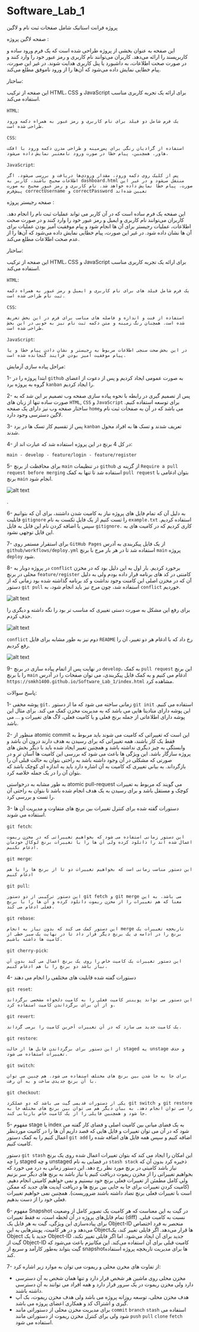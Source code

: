 # Software_Lab_1

پروژه فرانت استاتیک شامل صفحات ثبت نام و لاگین

صفحه لاگین پروژه :

این صفحه به عنوان بخشی از پروژه طراحی شده است که یک فرم ورود ساده و کاربرپسند را ارائه می‌دهد. کاربران می‌توانند نام کاربری و رمز عبور خود را وارد کنند و در صورت صحت اطلاعات، به داشبورد یا پنل کاربری هدایت شوند. در غیر این صورت، پیام خطایی نمایش داده می‌شود که آن‌ها را از ورود ناموفق مطلع می‌کند.

ساختار:


این صفحه از ترکیب HTML، CSS و JavaScript برای ارائه یک تجربه کاربری مناسب استفاده می‌کند.


`HTML`:

    یک فرم شامل دو فیلد برای نام کاربری و رمز عبور به همراه دکمه ورود طراحی شده است.

`CSS`: 

    استفاده از گرادیان رنگی برای پس‌زمینه و طراحی مدرن دکمه ورود با افکت هاور. همچنین، پیام خطا در صورت ورود نامعتبر نمایش داده می‌شود.

`JavaScript`:

    پس از کلیک روی دکمه ورود، مقدار ورودی‌ها دریافت و بررسی می‌شود. اگر اطلاعات صحیح باشند، کاربر به dashboard.html منتقل می‌شود و در غیر این صورت، پیام خطا نمایش داده خواهد شد. نام کاربری و رمز عبور صحیح به صورت پیش‌فرض correctUsername و correctPassword تعیین شده‌اند



صفحه رجیستر پروژه : 


این صفحه یک فرم ساده است که در آن کاربر می تواند عملیات ثبت نام را انجام دهد. کاربران می‌توانند نام کاربری و ایمیل و رمز عبور خود را وارد کنند و در صورت صحت اطلاعات، عملیات رجیستر برای آن ها انجام شود و پیام موفقیت آمیز بودن عملیات برای آن ها نشان داده شود. در غیر این صورت، پیام خطایی نمایش داده می‌شود که آن‌ها را از عدم صحت اطلاعات مطلع می‌کند.

ساختار:


این صفحه از ترکیب HTML، CSS و JavaScript برای ارائه یک تجربه کاربری مناسب استفاده می‌کند.


`HTML`:

    یک فرم شامل فیلد های برای نام کاربری و ایمیل و رمز عبور به همراه دکمه ثبت نام طراحی شده است.

`CSS`: 

    استفاده از فنت و اندازه و فاصله های مناسب برای فرم در این بخش تعریف شده است. همچنان رنگ زمینه و متن دکمه ثبت نام نیز به خوبی در این بخش طراحی شده است.

`JavaScript`:

    در این بخش صحت سنجی اطلاعات مربوط به رجیستر و نشان دادن پیام خطا و یا پیام موفقیت آمیز بودن فرایند گنجانده شده است.




مراحل پیاده سازی آزمایش:

1- ابتدا پروژه را در `github` به صورت عمومی ایجاد کردیم و پس از دعوت از اعضای گروه به پروژه برد `kanban` را ایجاد کردیم.

2- پس از تصمیم گیری در رابطه با نحوه پیاده سازی صفحه وب تصمیم بر این شد که به صورت ساده تنها از زبان های `HTML`, `CSS` و `JavaScript` برای توسعه استفاده کنیم. ساختار صفحه وب نیز دارای یک صفحه `home`می باشد که در آن به صفحات ثبت نام و لاگین دسترسی وجود دارد.

3- پس از تقسیم کار تسک ها در برد `kanban` تعریف شدند و تسک ها به افراد محول شدند.

4- در کل 4 برنچ در این پروژه استفاده شد که عبارت اند از:

    main - develop - feature/login - feature/register

5- برای محافظت از برنچ `main` در تنظیمات `github` از گزینه ی `Require a pull request before merging` استفاده شد تا تنها به کمک `pull request` بتوان ادغامی با برنچ `main` انجام شود.

![alt text](main_protection.png)

.

6- به دلیل آن که تمام فایل های پروژه نیاز به کامیت شدن داشتند، برای آن که بتوانیم قابلیت `gitignore` را تست کنیم از یک فایل تکست به نام `example.txt` استفاده کردیم. سپس با اضافه کردن نام این فایل به فایل `gitignore.` کاری کردیم که در کامیت های به این فایل توجهی نشود.


7- برای استقرار مستمر روی `GitHub Pages` از یک فایل پیکربندی به آدرس `github/workflows/deploy.yml` استفاده شد تا در هر بار مرج با برنچ `main` پروژه `deploy` شود.

8- در پروژه دوبار به `conflict` برخورد کردیم. بار اول به این دلیل بود که در مخزن محلی در برنچ `feature/register` کامنتی در کد های برنامه قرار داده بودم ولی به دلیل آن که در مخزن اصلی این کامنت وجود نداشت و کد برنامه گذاشته شده بود زمانی که از دستور `git pull` استفاده شد، چون مرج نیز باید انجام شود، به `conflict` خوردیم.

![alt text](conflictByPullingFeatureRegisterToMyLocalBranch.png)

برای رفع این مشکل به صورت دستی تغییری که مناسب تر بود را نگه داشته و دیگری را حذف کردم.

![alt text](resolvingConflict.png)

`conflict` دوم نیز به طور مشابه برای فایل `README` رخ داد که با ادغام هر دو تغییر، آن را رفع کردیم.

![alt text](image.png)

9- در نهایت پس از اتمام پیاده سازی در برنچ `develop`، به کمک `pull request` این برنچ را با برنچ `main` ادغام می کنیم و به کمک فایل پیکربندی، می توان صفحات را در آدرس `https://smkh1400.github.io/Software_Lab_1/index.html` مشاهده کرد. 

پاسخ سوالات:

1- پوشه مخفی `git.` زمانی ساخته می شود که ما از دستور `git init` استفاده می کنیم.
این پوشه دارای متادیتا هایی می باشد که به مدیریت مخزن کمک می کند. برای مثال این پوشه دارای اطلاعاتی از جمله برنج فعلی و یا کامیت فعلی، لاگ های تغییرات  و ... می باشد.

2- منظور از atomic commit  این است که تغییراتی که کامیت می شوند باید مربوط به فقط یک کار باشند، همه تغییراتی که برای رسیدن به هدف دارند درون آن باشد و وابستگی به چیز دیگری نداشته باشد و همچنین تغییر ایجاد شده باید با دیگر بخش های پروژه سازگار باشد. این ویژگی ها باعث می شود که بررسی این کامیت ها آسان تر و در صورتی که مشکلی در آن وجود داشته باشد به راحتی بتوان به حالت قبلی آن را بازگرداند.
به بیانی تغییری که کامیت به آن اشاره دارد باید به اندازه ای کوچک باشد که بتوان آن را در یک جمله خلاصه کرد.

به طور مشابه به درخواستی atomic pull-request  می گویند که مربوط به تغییرات کوچک و مستقل باشد و برای رسیدن به یک هدف انجام شده باشد تا بتوان به راحتی آن را تست و بررسی کرد.

3- دستورات گفته شده برای کنترل تغییرات بین برنچ های متفاوت و مدیریت آن ها استفاده می شوند.

`git fetch`: 

    این دستور زمانی استفاده می شود که بخواهیم تغییراتی که در مخزن ریموت اعمال شده اند را دانلود کرده ولی آن ها را با تغییرات برنچ لوکال خودمان ادغام نکنیم. 

`git merge`: 

    این دستور مناسب زمانی است که بخواهیم تغییرات دو تا از برنچ ها را با هم ادغام کنیم

`git pull`: 

    این دستور ترکیبی از دو دستور git fetch و git merge می باشد. به این معنا که هم تغییرات را از مخزن ریموت دانلود کرده و آن ها را با برنچ فعلی ادغام می کند.

`git rebase`: 

    این دستور کمک می کند که بدون نیاز به انجام merge تاریخچه تغییرات یک برنچ را در ادامه ی یک برنچ دیگر قرار داد تا در نهایت یک سیر خطی از کامیت ها داشته باشیم.

`git cherry-pick`: 

    این دستور تغییرات یک کامیت خاص را روی یک برنچ اعمال می کند بدون آن نیاز باشد دو برنچ را با هم ادغام کنیم.

4- دستورات گفته شده قابلیت های مختلفی را انجام می دهند

`git reset`: 

    این دستور می تواند پوینتر کامیت فعلی را به کامیت دلخواه مشخصی برگرداند و از آن برای برگرداندن کامیت استفاده کرد.

`git revert`:

    یک کامیت جدید می سازد که در آن تغییرات آخرین کامیت را برمی گرداند.

`git restore`:

    از این دستور برای برگرداندن فایل ها از حالت staged یه unstage و حذف تغییرات استفاده می شود.

`git switch`:

    برای جا به جا شدن بین برنچ های مختلف استفاده می شود. هم چنین می توان با آن برنچ جدیدی ساخت و به آن رفت.

`git checkout`:

    یکی از دستورات قدیمی گیت می باشد که دو عملکرد git switch و git restore را می توان انجام دهد. به بیان دیگر هم می توان بین برنچ های مختلف جا به جا شود و همچنین فایلی را از یک کامیت خاص بازیابی کند.


5- مفهوم stage یا index به یک فضای میانی بین کامیت اصلی و فضای کار گفته می شود که در آن می توان تغییرات و فایل هایی که قصد داریم آن ها را در کامیت موردنظر اعمال کنیم را به کمک دستور `git add` اضافه کنیم و سپس همه فایل های اضافه شده را کامیت کنیم.

دستور `git stash` این امکان را ایجاد می کند که بتوان تغییرات اعمال شده روی یک برنچ را چه staged و چه unstaged در فضایی به نام `stash stack` ذخیره کرد بدون آن که نیاز باشد کامیتی در برنچ مورد نظر رخ دهد. این دستور زمانی به درد می خورد که بخواهیم تغییراتی را از مخزن ریموت دریافت کنیم یا نیاز باشد به برنچ های دیگر سر بزنیم ولی کامل مطمئن از تغییرات فعلی برنچ خود نیستیم و نمی خواهیم کامیتی انجام دهیم. (کامیت کردن تغییرات برای جا به جایی بین برنچ ها و دریافت آپدیت های جدید که ممکن است با تغییرات  فعلی برنچ تضاد داشته باشند ضروریست). همچنین نمی خواهیم تغییرات فعلی خود را از دست بدهیم.


6- مفهوم Snapshot در گیت به این معناست که هر کامیت یک تصویر کامل از وضعیت تمام فایل‌های پروژه در آن لحظه است، نه فقط تغییرات (diff) نسبت به کامیت قبلی. برای پیاده‌سازی این ویژگی، گیت به هر فایل یک Object-ID منحصر به فرد اختصاص می‌دهد و در هر کامیت، پوینترهایی به این Objectها قرار می‌دهد. اگر فایلی تغییر کند، یک Object جدید با یک Object-ID جدید برای آن ایجاد می‌شود. اما اگر فایلی تغییر نکند، گیت از Object-ID کامیت قبلی برای آن استفاده می‌کند. این مکانیزم باعث می‌شود که گیت بتواند به‌طور کارآمد و سریع از snapshotها برای مدیریت تاریخچه پروژه استفاده کند.


7- از تفاوت های مخرن محلی و ریموت می توان به موارد زیر اشاره کرد:

- مخزن محلی روی ماشین هر شخص قرار دارد و تنها همان شخص به آن دسترسی دارد ولی مخزن ریموت در یک سرور قرار دارد و همه افراد می توانند به آن دسترسی داشته باشند.
- هدف مخزن محلی، توسعه روزانه پروژه می باشد ولی هدف مخزن ریموت، بک آپ گیری و اشتراک کد و همکاری اعضای پروژه می باشد.
- برای مدیریت مخزن محلی از دستوراتی مانند `commit` `branch` `stash` استفاده می شود ولی برای کنترل مخزن ریموت از دستوراتی مانند `push` `pull` `clone` `fetch` استفاده می شود.
